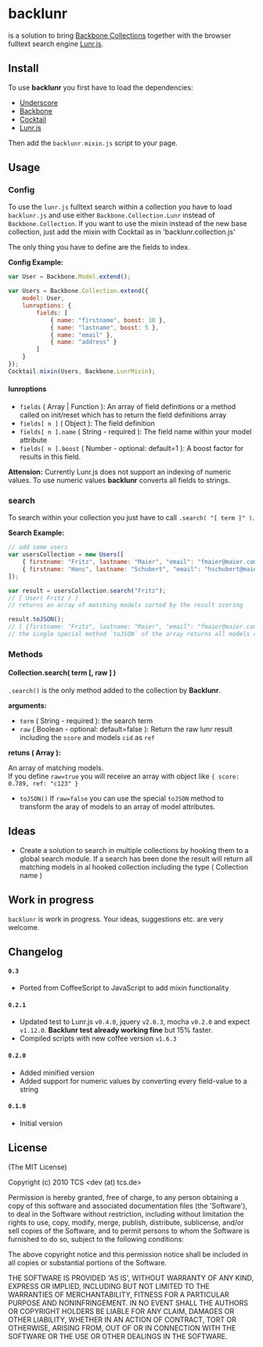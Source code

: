 backlunr
===========

is a solution to bring [Backbone Collections](http://documentcloud.github.com/backbone/#Collection) together with the browser fulltext search engine [Lunr.js](http://lunrjs.com/).



## Install

To use **backlunr** you first have to load the dependencies:
- [Underscore](http://documentcloud.github.com/underscore)
- [Backbone](http://documentcloud.github.com/backbone)
- [Cocktail](https://github.com/onsi/cocktail)
- [Lunr.js](http://lunrjs.com/)

Then add the `backlunr.mixin.js` script to your page.

## Usage

### Config

To use the `lunr.js` fulltext search within a collection you have to load `backlunr.js` and use either `Backbone.Collection.Lunr` instead of `Backbone.Collection`.
If you want to use the mixin instead of the new base collection, just add the mixin with Cocktail as in 'backlunr.collection.js'

The only thing you have to define are the fields to index.

**Config Example:**

```js
var User = Backbone.Model.extend();

var Users = Backbone.Collection.extend({
    model: User,
    lunroptions: {
        fields: [
            { name: "firstname", boost: 10 },
            { name: "lastname", boost: 5 },
            { name: "email" },
            { name: "address" }
        ]
    }
});
Cocktail.mixin(Users, Backbone.LunrMixin);
```

#### lunroptions

* `fields` ( Array | Function ): An array of field definitions or a method called on init/reset which has to return the field definitions array
* `fields[ n ]` ( Object ): The field definition
* `fields[ n ].name` ( String - required ): The field name within your model attribute
* `fields[ n ].boost` ( Number - optional: default=1 ): A boost factor for results in this field.

**Attension:** Currently Lunr.js does not support an indexing of numeric values. To use numeric values **backlunr** converts all fields to strings.

### search

To search within your collection you just have to call `.search( "[ term ]" )`.

**Search Example:**

```js
// add some users
var usersCollection = new Users([
    { firstname: "Fritz", lastname: "Maier", "email": "fmaier@maier.com", "address": "Teststreet 123" },
    { firstname: "Hans", lastname: "Schubert", "email": "hschubert@maier.com", "address": "Checkway 987" }
]);

var result = usersCollection.search("Fritz");
// [ User( Fritz ) ]
// returns an array of matching models sorted by the result scoring

result.toJSON();
// [ {firstname: "Fritz", lastname: "Maier", "email": "fmaier@maier.com", "address": "Teststreet 123"} ]
// the single special method `toJSON` of the array returns all models converted by `model.toJSON()`.
```

### Methods

#### Collection.search( term [, raw ] )

`.search()` is the only method added to the collection by **Backlunr**.

**arguments:**

* `term` ( String - required ): the search term
* `raw` ( Boolean - optional: default=false ): Return the raw lunr result including the `score` and models `cid` as `ref`

**retuns ( Array ):**

An array of matching models.  
If you define `raw=true` you will receive an array with object like `{ score: 0.789, ref: "c123" }`

* `toJSON()` If `raw=false` you can use the special `toJSON` method to transform the aray of models to an array of model attributes.

## Ideas

* Create a solution to search in multiple collections by hooking them to a global search module. If a search has been done the result will return all matching models in al hooked collection including the type ( Collection name )

## Work in progress

`backlunr` is work in progress. Your ideas, suggestions etc. are very welcome.

## Changelog

#### `0.3`

* Ported from CoffeeScript to JavaScript to add mixin functionality

#### `0.2.1`

* Updated test to Lunr.js `v0.4.0`, jquery `v2.0.3`, mocha `v0.2.0` and expect `v1.12.0`. **Backlunr test already working fine** but 15% faster.
* Compiled scripts with new coffee version `v1.6.3`

#### `0.2.0`

* Added minified version
* Added support for numeric values by converting every field-value to a string

#### `0.1.0`

* Initial version

## License 

(The MIT License)

Copyright (c) 2010 TCS &lt;dev (at) tcs.de&gt;

Permission is hereby granted, free of charge, to any person obtaining
a copy of this software and associated documentation files (the
'Software'), to deal in the Software without restriction, including
without limitation the rights to use, copy, modify, merge, publish,
distribute, sublicense, and/or sell copies of the Software, and to
permit persons to whom the Software is furnished to do so, subject to
the following conditions:

The above copyright notice and this permission notice shall be
included in all copies or substantial portions of the Software.

THE SOFTWARE IS PROVIDED 'AS IS', WITHOUT WARRANTY OF ANY KIND,
EXPRESS OR IMPLIED, INCLUDING BUT NOT LIMITED TO THE WARRANTIES OF
MERCHANTABILITY, FITNESS FOR A PARTICULAR PURPOSE AND NONINFRINGEMENT.
IN NO EVENT SHALL THE AUTHORS OR COPYRIGHT HOLDERS BE LIABLE FOR ANY
CLAIM, DAMAGES OR OTHER LIABILITY, WHETHER IN AN ACTION OF CONTRACT,
TORT OR OTHERWISE, ARISING FROM, OUT OF OR IN CONNECTION WITH THE
SOFTWARE OR THE USE OR OTHER DEALINGS IN THE SOFTWARE.
